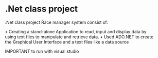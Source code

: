 # .Net class project

.Net class project
Race manager system consist of:

•	Creating a stand-alone Application to read, input and display data  by using text files to manipulate and retrieve data. •	Used ADO.NET to create the Graphical User Interface and a text files like a data source

IMPORTANT to run with visual studio
